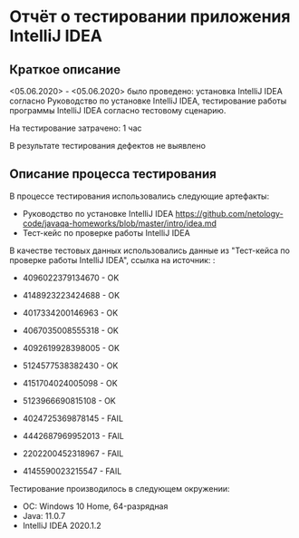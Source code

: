 # Отчёт о тестировании приложения IntelliJ IDEA

## Краткое описание

<05.06.2020> - <05.06.2020> было проведено: установка IntelliJ IDEA согласно Руководство по установке IntelliJ IDEA, тестирование работы программы IntelliJ IDEA согласно тестовому сценарию.

На тестирование затрачено: 1 час

В результате тестирования дефектов не выявлено

## Описание процесса тестирования

В процессе тестирования использовались следующие артефакты:
* Руководство по установке IntelliJ IDEA https://github.com/netology-code/javaqa-homeworks/blob/master/intro/idea.md
* Тест-кейс по проверке работы IntelliJ IDEA 


В качестве тестовых данных использовались данные из "Тест-кейса по проверке работы IntelliJ IDEA", ссылка на источник: :
* 4096022379134670 - OK
* 4148923223424688 - OK
* 4017334200146963 - OK
* 4067035008555318 - OK
* 4092619928398005 - OK
* 5124577538382430 - OK
* 4151704024005098 - OK
* 5123966690815108 - OK

* 4024725369878145 - FAIL
* 4442687969952013 - FAIL
* 2202200452318967 - FAIL
* 4145590023215547 - FAIL


Тестирование производилось в следующем окружении:
* ОС: Windows 10 Home, 64-разрядная
* Java: 11.0.7
* IntelliJ IDEA 2020.1.2
